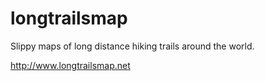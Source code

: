 # longtrailsmap
Slippy maps of long distance hiking trails around the world.

http://www.longtrailsmap.net
